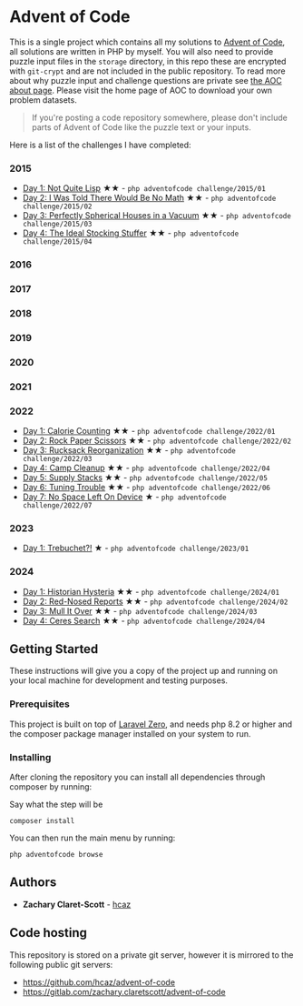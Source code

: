 # Advent of Code

This is a single project which contains all my solutions to [Advent of Code](https://adventofcode.com/), all solutions are written in PHP by myself. You will also need to provide puzzle input files in the `storage` directory, in this repo these are encrypted with `git-crypt` and are not included in the public repository. To read more about why puzzle input and challenge questions are private see [the AOC about page](https://adventofcode.com/about). Please visit the home page of AOC to download your own problem datasets.
>If you're posting a code repository somewhere, please don't include parts of Advent of Code like the puzzle text or your inputs.

Here is a list of the challenges I have completed:

### 2015
- [Day 1: Not Quite Lisp](https://adventofcode.com/2015/day/1) ★★ - `php adventofcode challenge/2015/01`
- [Day 2: I Was Told There Would Be No Math](https://adventofcode.com/2015/day/2) ★★ - `php adventofcode challenge/2015/02`
- [Day 3: Perfectly Spherical Houses in a Vacuum](https://adventofcode.com/2015/day/3) ★★ - `php adventofcode challenge/2015/03`
- [Day 4: The Ideal Stocking Stuffer](https://adventofcode.com/2015/day/4) ★★ - `php adventofcode challenge/2015/04`

### 2016

### 2017

### 2018

### 2019

### 2020

### 2021

### 2022
- [Day 1: Calorie Counting](https://adventofcode.com/2022/day/1) ★★ - `php adventofcode challenge/2022/01`
- [Day 2: Rock Paper Scissors](https://adventofcode.com/2022/day/2) ★★ - `php adventofcode challenge/2022/02`
- [Day 3: Rucksack Reorganization](https://adventofcode.com/2022/day/3) ★★ - `php adventofcode challenge/2022/03`
- [Day 4: Camp Cleanup](https://adventofcode.com/2022/day/4) ★★ - `php adventofcode challenge/2022/04`
- [Day 5: Supply Stacks](https://adventofcode.com/2022/day/5) ★★ - `php adventofcode challenge/2022/05`
- [Day 6: Tuning Trouble](https://adventofcode.com/2022/day/6) ★★ - `php adventofcode challenge/2022/06`
- [Day 7: No Space Left On Device](https://adventofcode.com/2022/day/7) ★ - `php adventofcode challenge/2022/07`

### 2023
- [Day 1: Trebuchet?!](https://adventofcode.com/2023/day/1) ★ - `php adventofcode challenge/2023/01`

### 2024
- [Day 1: Historian Hysteria](https://adventofcode.com/2024/day/1) ★★ - `php adventofcode challenge/2024/01`
- [Day 2: Red-Nosed Reports](https://adventofcode.com/2024/day/2) ★★ - `php adventofcode challenge/2024/02`
- [Day 3: Mull It Over](https://adventofcode.com/2024/day/3) ★★ - `php adventofcode challenge/2024/03`
- [Day 4: Ceres Search](https://adventofcode.com/2024/day/4) ★★ - `php adventofcode challenge/2024/04`

## Getting Started

These instructions will give you a copy of the project up and running on
your local machine for development and testing purposes.

### Prerequisites

This project is built on top of [Laravel Zero](https://github.com/laravel-zero/laravel-zero), and needs php 8.2 or higher and the composer package manager installed on your system to run.

### Installing

After cloning the repository you can install all dependencies through composer by running:

Say what the step will be

    composer install

You can then run the main menu by running:

    php adventofcode browse

## Authors

- **Zachary Claret-Scott** -
  [hcaz](https://hcaz.io)

## Code hosting

This repository is stored on a private git server, however it is mirrored to the following public git servers:
- https://github.com/hcaz/advent-of-code
- https://gitlab.com/zachary.claretscott/advent-of-code
